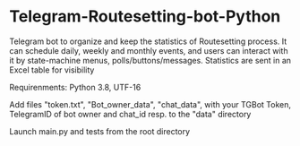 # Telegram-Routesetting-bot-Python
Telegram bot to organize and keep the statistics of Routesetting process. It can schedule daily, weekly and monthly events, and users can interact  with it by state-machine menus, polls/buttons/messages.  Statistics are sent in an Excel table for visibility 

Requirenments: Python 3.8, UTF-16

Add files "token.txt", "Bot_owner_data", "chat_data", with your TGBot Token, TelegramID of bot owner and chat_id resp. to the "data" directory

Launch main.py and tests from the root directory

